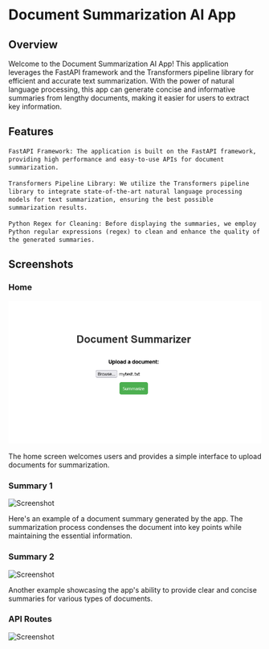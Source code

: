 # Document Summarization AI App

## Overview

Welcome to the Document Summarization AI App! This application leverages the FastAPI framework and the Transformers pipeline library for efficient and accurate text summarization. With the power of natural language processing, this app can generate concise and informative summaries from lengthy documents, making it easier for users to extract key information.
## Features

    FastAPI Framework: The application is built on the FastAPI framework, providing high performance and easy-to-use APIs for document summarization.

    Transformers Pipeline Library: We utilize the Transformers pipeline library to integrate state-of-the-art natural language processing models for text summarization, ensuring the best possible summarization results.

    Python Regex for Cleaning: Before displaying the summaries, we employ Python regular expressions (regex) to clean and enhance the quality of the generated summaries.

## Screenshots
### Home

![Screenshot](img/index.png)

The home screen welcomes users and provides a simple interface to upload documents for summarization.
### Summary 1

![Screenshot](summary1.png)

Here's an example of a document summary generated by the app. The summarization process condenses the document into key points while maintaining the essential information.
### Summary 2

![Screenshot](summary2.png)

Another example showcasing the app's ability to provide clear and concise summaries for various types of documents.
### API Routes

![Screenshot](paths.png)
